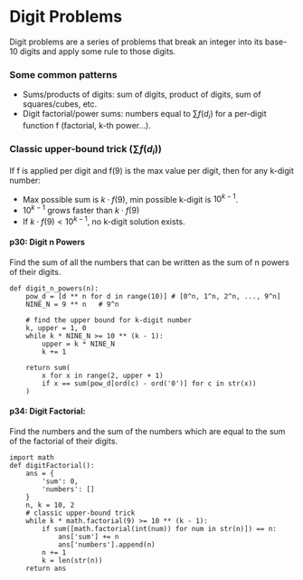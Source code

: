 # Digit Problems

Digit problems are a series of problems that break an integer into its base-10 digits and apply some rule to those digits.

### Some common patterns

- Sums/products of digits: sum of digits, product of digits, sum of squares/cubes, etc.
- Digit factorial/power sums: numbers equal to $\sum f(d_i)$ for a per-digit function f (factorial, k-th power…).

### Classic upper-bound trick ($\sum f(d_i)$)

If f is applied per digit and f(9) is the max value per digit, then for any k-digit number:

- Max possible sum is $k \cdot f(9)$, min possible k-digit is $10^{k-1}$.
- $10^{k-1}$ grows faster than $k \cdot f(9)$
- If $k \cdot f(9) < 10^{k-1}$, no k-digit solution exists.

#### p30: Digit n Powers

Find the sum of all the numbers that can be written as the sum of n powers of their digits.

```
def digit_n_powers(n):
    pow_d = [d ** n for d in range(10)] # [0^n, 1^n, 2^n, ..., 9^n]
    NINE_N = 9 ** n   # 9^n

    # find the upper bound for k-digit number
    k, upper = 1, 0
    while k * NINE_N >= 10 ** (k - 1):
        upper = k * NINE_N
        k += 1

    return sum(
        x for x in range(2, upper + 1)
        if x == sum(pow_d[ord(c) - ord('0')] for c in str(x))
    )
```

#### p34: Digit Factorial:

Find the numbers and the sum of the numbers which are equal to the sum of the factorial of their digits.

```
import math
def digitFactorial():
    ans = {
        'sum': 0,
        'numbers': []
    }
    n, k = 10, 2
    # classic upper-bound trick
    while k * math.factorial(9) >= 10 ** (k - 1):
        if sum([math.factorial(int(num)) for num in str(n)]) == n:
            ans['sum'] += n
            ans['numbers'].append(n)
        n += 1
        k = len(str(n))
    return ans


```
